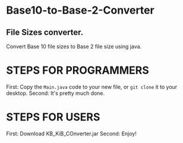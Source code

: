 # Base10-to-Base-2-Converter
## File Sizes converter.

Convert Base 10 file sizes to Base 2 file size using java.

# STEPS FOR PROGRAMMERS
 First: Copy the `Main.java` code to your new file, or `git clone` it to your desktop.
 Second: It's pretty much done.





# STEPS FOR USERS
First: Download KB_KiB_COnverter.jar
Second: Enjoy!
